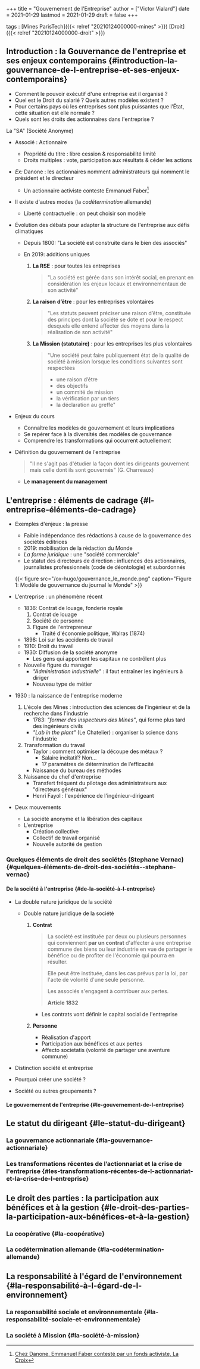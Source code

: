 +++
title = "Gouvernement de l'Entreprise"
author = ["Victor Vialard"]
date = 2021-01-29
lastmod = 2021-01-29
draft = false
+++

tags
: [Mines ParisTech]({{< relref "20210124000000-mines" >}}) [Droit]({{< relref "20210124000000-droit" >}})

## Introduction : la Gouvernance de l'entreprise et ses enjeux contemporains {#introduction-la-gouvernance-de-l-entreprise-et-ses-enjeux-contemporains}

- Comment le pouvoir exécutif d'une entreprise est il organisé ?
- Quel est le Droit du salarié ? Quels autres modèles existent ?
- Pour certains pays où les entreprises sont plus puissantes que l’État, cette situation est elle normale ?
- Quels sont les droits des actionnaires dans l'entreprise ?

La "SA" (Société Anonyme)

- Associé : Actionnaire
  - Propriété du titre : libre cession & responsabilité limité
  - Droits multiples : vote, participation aux résultats & céder les actions
- _Ex:_ Danone : les actionnaires nomment administrateurs qui nomment le président et le directeur
  - Un actionnaire activiste conteste Emmanuel Faber[^fn:1]
- Il existe d'autres modes (la _codétermination_ allemande)

  - Liberté contractuelle : on peut choisir son modèle

- Évolution des débats pour adapter la structure de l'entreprise aux défis climatiques

  - Depuis 1800: "La société est construite dans le bien des associés"
  - En 2019: additions uniques

    1.  **La RSE** : pour toutes les entreprises

        > "La société est gérée dans son intérêt social, en prenant en considération les enjeux locaux et environnementaux de son activité"

    2.  **La raison d’être** : pour les entreprises volontaires

        > "Les statuts peuvent préciser une raison d’être, constituée des principes dont la société se dote et pour le respect desquels elle entend affecter des moyens dans la réalisation de son activité"

    3.  **La Mission (statutaire)** : pour les entreprises les plus volontaires

        > "Une société peut faire publiquement état de la qualité de société à mission lorsque les conditions suivantes sont respectées
        >
        > - une raison d’être
        > - des objectifs
        > - un commité de mission
        > - la vérification par un tiers
        > - la déclaration au greffe"

- Enjeux du cours

  - Connaître les modèles de gouvernement et leurs implications
  - Se repérer face à la diversités des modèles de gouvernance
  - Comprendre les transformations qui occurrent actuellement

- Définition du gouvernement de l'entreprise

  > "Il ne s'agit pas d'étudier la façon dont les dirigeants gouvernent mais celle dont ils sont gouvernés" (G. Charreaux)

  - Le **management du management**

## L'entreprise : éléments de cadrage {#l-entreprise-éléments-de-cadrage}

- Exemples d'enjeux : la presse

  - Faible indépendance des rédactions à cause de la gouvernance des sociétés éditrices
  - 2019: mobilisation de la rédaction du Monde
  - _La forme juridique_ : une "société commerciale"
  - Le statut des directeurs de direction : influences des actionnaires, journalistes professionnels (code de déontologie) et subordonnés

  {{< figure src="/ox-hugo/gouvernance_le_monde.png" caption="Figure 1: Modèle de gouvernance du journal le Monde" >}}

- L'entreprise : un phénomène récent

  - 1836: Contrat de louage, fonderie royale
    1.  Contrat de louage
    2.  Société de personne
    3.  Figure de l'entrepreneur
        - Traité d'économie politique, Walras (1874)
  - 1898: Loi sur les accidents de travail
  - 1910: Droit du travail
  - 1930: Diffusion de la société anonyme
    - Les gens qui apportent les capitaux ne contrôlent plus
  - Nouvelle figure du manager
    - _"Administration industrielle"_ : il faut entraîner les ingénieurs à diriger
    - Nouveau type de métier

- 1930 : la naissance de l'entreprise moderne

  1.  L'école des Mines : introduction des sciences de l'ingénieur et de la recherche dans l'industrie
      - 1783: _"former des inspecteurs des Mines"_, qui forme plus tard des ingénieurs civils
      - _"Lab in the plant"_ (Le Chatelier) : organiser la science dans l'industrie
  2.  Transformation du travail
      - Taylor : comment optimiser la découpe des métaux ?
        - Salaire incitatif? Non...
        - 17 paramètres de détermination de l’efficacité
      - Naissance du bureau des méthodes
  3.  Naissance du chef d'entreprise
      - Transfert fréquent du pilotage des administrateurs aux "directeurs généraux"
      - Henri Fayol : l'expérience de l'ingénieur-dirigeant

- Deux mouvements
  - La société anonyme et la libération des capitaux
  - L'entreprise
    - Création collective
    - Collectif de travail organisé
    - Nouvelle autorité de gestion

### Quelques éléments de droit des sociétés (Stephane Vernac) {#quelques-éléments-de-droit-des-sociétés--stephane-vernac}

#### De la société à l'entreprise {#de-la-société-à-l-entreprise}

<!--list-separator-->

- La double nature juridique de la société

  - Double nature juridique de la société

    1.  **Contrat**

        > La société est instituée par deux ou plusieurs personnes qui conviennent **par un contrat** d'affecter à une entreprise commune des biens ou leur industrie en vue de partager le bénéfice ou de profiter de l'économie qui pourra en résulter.
        >
        > Elle peut être instituée, dans les cas prévus par la loi, par l'acte de volonté d'une seule personne.
        >
        > Les associés s'engagent à contribuer aux pertes.
        >
        > **Article 1832**

        - Les contrats vont définir le capital social de l'entreprise

    2.  **Personne**
        - Réalisation d'apport
        - Participation aux bénéfices et aux pertes
        - Affecto societatis (volonté de partager une aventure commune)

<!--list-separator-->

- Distinction société et entreprise

<!--list-separator-->

- Pourquoi créer une société ?

<!--list-separator-->

- Société ou autres groupements ?

#### Le gouvernement de l'entreprise {#le-gouvernement-de-l-entreprise}

## Le statut du dirigeant {#le-statut-du-dirigeant}

### La gouvernance actionnariale {#la-gouvernance-actionnariale}

### Les transformations récentes de l’actionnariat et la crise de l'entreprise {#les-transformations-récentes-de-l-actionnariat-et-la-crise-de-l-entreprise}

## Le droit des parties : la participation aux bénéfices et à la gestion {#le-droit-des-parties-la-participation-aux-bénéfices-et-à-la-gestion}

### La coopérative {#la-coopérative}

### La codétermination allemande {#la-codétermination-allemande}

## La responsabilité à l'égard de l'environnement {#la-responsabilité-à-l-égard-de-l-environnement}

### La responsabilité sociale et environnementale {#la-responsabilité-sociale-et-environnementale}

### La société à Mission {#la-société-à-mission}

[^fn:1]: [Chez Danone, Emmanuel Faber contesté par un fonds activiste, La Croix](https://www.la-croix.com/Economie/Chez-Danone-Emmanuel-Faber-conteste-fond-activiste-2021-01-26-1201137029)
